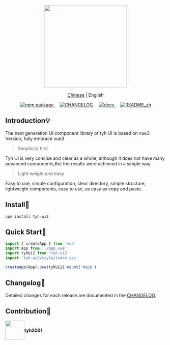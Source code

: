 <p align="center">
  <img height="260px" src="http://tianyuhao.icu/tyhui/v3/assets/logo.1320fb15.png">
</p>

<p align="center">
  <a href="https://github.com/Tyh2001/tyh-ui2/blob/master/README_zh.md">Chinese</a> | English
</p>

<p align="center">
  <a href="https://www.npmjs.com/package/tyh-ui2">
    <img src="https://badgen.net/npm/v/tyh-ui2" alt="npm package">
  </a>
  <a style="margin-left:15px;" href="https://github.com/Tyh2001/tyh-ui2/blob/master/CHANGELOG.md">
    <img src="https://img.shields.io/badge/tyh--ui2-CHANGELOG-orange" alt="CHANGELOG">
  </a>
  <a style="margin-left:15px;" href="http://tianyuhao.icu/tyhui/v3">
    <img src="https://img.shields.io/badge/tyh--ui2-docs-red" alt="docs">
  </a>
  <a style="margin-left:15px;" href="https://github.com/Tyh2001/tyh-ui2/blob/master/README_zh.md">
    <img src="https://img.shields.io/badge/tyh--ui2-README__zh-yellowgreen" alt="README_zh">
  </a>
</p>

## Introduction:bulb:

The next generation UI component library of tyh UI is based on vue3 Version, fully embrace vue3

> Simplicity first

Tyh UI is very concise and clear as a whole, although it does not have many advanced components,But the results were achieved in a simple way.

> Light weight and easy

Easy to use, simple configuration, clear directory, simple structure, lightweight components, easy to use, as easy as copy and paste.

## Install:wrench:

```shell
npm install tyh-ui2
```

## Quick Start:key:

```js
import { createApp } from 'vue'
import App from './App.vue'
import tyhUi2 from 'tyh-ui2'
import 'tyh-ui2/style/index.css'

createApp(App).use(tyhUi2).mount('#app')
```

## Changelog:page_facing_up:

Detailed changes for each release are documented in the [CHANGELOG](https://github.com/Tyh2001/tyh-ui2/blob/master/CHANGELOG.md).

## Contribution:wave:

<div style="display: flex; align-items: center;">
  <img style=" float: left;" height="60px" src="https://www.hualigs.cn/image/608132a6c15b2.jpg">
  <h4 style="display: inline-block;">tyh2001</h4>
</div>
